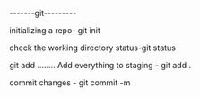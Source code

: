 -------git---------

initializing a repo- git init

check the working directory status-git status

git add <file-name1><file-name2>........<file-namen>
Add everything to staging - git add . 

commit changes - git commit -m <message>